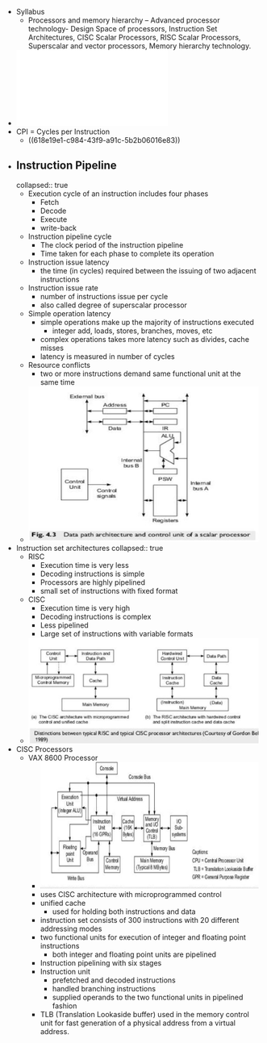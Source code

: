 - Syllabus
	- Processors and memory hierarchy – Advanced processor technology- Design Space of processors, Instruction Set Architectures, CISC Scalar Processors, RISC Scalar Processors, Superscalar and vector processors, Memory hierarchy technology.
- ![Module 2 by Miss.pdf](../assets/Module_2_by_Miss_1637154247707_0.pdf)
- CPI = Cycles per Instruction
	- ((618e19e1-c984-43f9-a91c-5b2b06016e83))
- ## Instruction Pipeline
  collapsed:: true
	- Execution cycle of an instruction includes four phases
		- Fetch
		- Decode
		- Execute
		- write-back
	- Instruction pipeline cycle
		- The clock period of the instruction pipeline
		- Time taken for each phase to complete its operation
	- Instruction issue latency
		- the time (in cycles) required between the issuing of two adjacent instructions
	- Instruction issue rate
		- number of instructions issue per cycle
		- also called degree of superscalar processor
	- Simple operation latency
		- simple operations make up the majority of instructions executed
			- integer add, loads, stores, branches, moves, etc
		- complex operations takes more latency such as divides, cache misses
		- latency is measured in number of cycles
	- Resource conflicts
		- two or more instructions demand same functional unit at the same time
	- ![image.png](../assets/image_1637155234272_0.png)
- Instruction set architectures
  collapsed:: true
	- RISC
		- Execution time is very less
		- Decoding instructions is simple
		- Processors are highly pipelined
		- small set of instructions with fixed format
	- CISC
		- Execution time is very high
		- Decoding instructions is complex
		- Less pipelined
		- Large set of instructions with variable formats
	- ![image.png](../assets/image_1637161286375_0.png)
- CISC Processors
	- VAX 8600 Processor
		- ![image.png](../assets/image_1637161504121_0.png)
		- uses CISC architecture with microprogrammed control
		- unified cache
			- used for holding both instructions and data
		- instruction set consists of 300 instructions with 20 different addressing modes
		- two functional units for execution of integer and floating point instructions
			- both integer and floating point units are pipelined
		- Instruction pipelining with six stages
		- Instruction unit
			- prefetched and decoded instructions
			- handled branching instructions
			- supplied operands to the two functional units in pipelined fashion
		- TLB (Translation Lookaside buffer) used in the memory control unit for fast generation of a physical address from a virtual address.